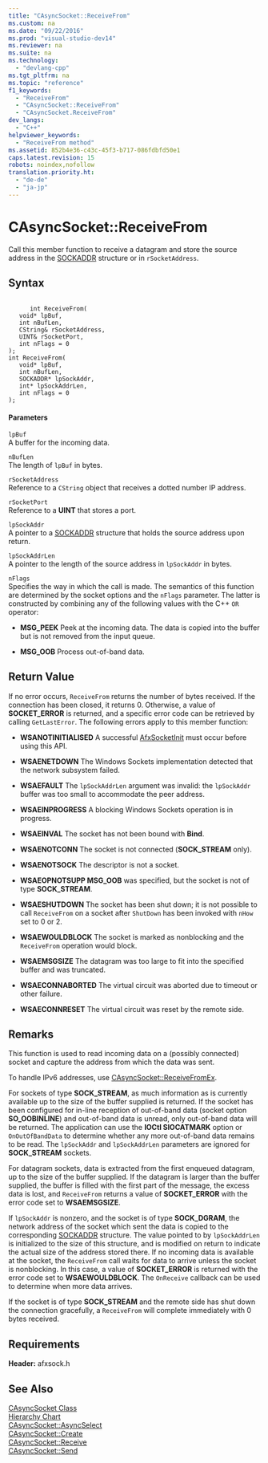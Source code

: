 ```yaml
---
title: "CAsyncSocket::ReceiveFrom"
ms.custom: na
ms.date: "09/22/2016"
ms.prod: "visual-studio-dev14"
ms.reviewer: na
ms.suite: na
ms.technology: 
  - "devlang-cpp"
ms.tgt_pltfrm: na
ms.topic: "reference"
f1_keywords: 
  - "ReceiveFrom"
  - "CAsyncSocket::ReceiveFrom"
  - "CAsyncSocket.ReceiveFrom"
dev_langs: 
  - "C++"
helpviewer_keywords: 
  - "ReceiveFrom method"
ms.assetid: 852b4e36-c43c-45f3-b717-086fdbfd50e1
caps.latest.revision: 15
robots: noindex,nofollow
translation.priority.ht: 
  - "de-de"
  - "ja-jp"
---
```

# CAsyncSocket::ReceiveFrom
Call this member function to receive a datagram and store the source address in the [SOCKADDR](../vs140/sockaddr-structure.md) structure or in `rSocketAddress`.  
  
## Syntax  
  
```  
  
      int ReceiveFrom(  
   void* lpBuf,  
   int nBufLen,  
   CString& rSocketAddress,  
   UINT& rSocketPort,  
   int nFlags = 0   
);  
int ReceiveFrom(  
   void* lpBuf,  
   int nBufLen,  
   SOCKADDR* lpSockAddr,  
   int* lpSockAddrLen,  
   int nFlags = 0   
);  
```  
  
#### Parameters  
 `lpBuf`  
 A buffer for the incoming data.  
  
 `nBufLen`  
 The length of `lpBuf` in bytes.  
  
 `rSocketAddress`  
 Reference to a `CString` object that receives a dotted number IP address.  
  
 `rSocketPort`  
 Reference to a **UINT** that stores a port.  
  
 `lpSockAddr`  
 A pointer to a [SOCKADDR](../vs140/sockaddr-structure.md) structure that holds the source address upon return.  
  
 `lpSockAddrLen`  
 A pointer to the length of the source address in `lpSockAddr` in bytes.  
  
 `nFlags`  
 Specifies the way in which the call is made. The semantics of this function are determined by the socket options and the `nFlags` parameter. The latter is constructed by combining any of the following values with the C++ `OR` operator:  
  
-   **MSG_PEEK** Peek at the incoming data. The data is copied into the buffer but is not removed from the input queue.  
  
-   **MSG_OOB** Process out-of-band data.  
  
## Return Value  
 If no error occurs, `ReceiveFrom` returns the number of bytes received. If the connection has been closed, it returns 0. Otherwise, a value of **SOCKET_ERROR** is returned, and a specific error code can be retrieved by calling `GetLastError`. The following errors apply to this member function:  
  
-   **WSANOTINITIALISED** A successful [AfxSocketInit](../vs140/afxsocketinit.md) must occur before using this API.  
  
-   **WSAENETDOWN** The Windows Sockets implementation detected that the network subsystem failed.  
  
-   **WSAEFAULT** The `lpSockAddrLen` argument was invalid: the `lpSockAddr` buffer was too small to accommodate the peer address.  
  
-   **WSAEINPROGRESS** A blocking Windows Sockets operation is in progress.  
  
-   **WSAEINVAL** The socket has not been bound with **Bind**.  
  
-   **WSAENOTCONN** The socket is not connected (**SOCK_STREAM** only).  
  
-   **WSAENOTSOCK** The descriptor is not a socket.  
  
-   **WSAEOPNOTSUPP MSG_OOB** was specified, but the socket is not of type **SOCK_STREAM**.  
  
-   **WSAESHUTDOWN** The socket has been shut down; it is not possible to call `ReceiveFrom` on a socket after `ShutDown` has been invoked with `nHow` set to 0 or 2.  
  
-   **WSAEWOULDBLOCK** The socket is marked as nonblocking and the `ReceiveFrom` operation would block.  
  
-   **WSAEMSGSIZE** The datagram was too large to fit into the specified buffer and was truncated.  
  
-   **WSAECONNABORTED** The virtual circuit was aborted due to timeout or other failure.  
  
-   **WSAECONNRESET** The virtual circuit was reset by the remote side.  
  
## Remarks  
 This function is used to read incoming data on a (possibly connected) socket and capture the address from which the data was sent.  
  
 To handle IPv6 addresses, use [CAsyncSocket::ReceiveFromEx](../vs140/casyncsocket--receivefromex.md).  
  
 For sockets of type **SOCK_STREAM**, as much information as is currently available up to the size of the buffer supplied is returned. If the socket has been configured for in-line reception of out-of-band data (socket option **SO_OOBINLINE**) and out-of-band data is unread, only out-of-band data will be returned. The application can use the **IOCtl SIOCATMARK** option or `OnOutOfBandData` to determine whether any more out-of-band data remains to be read. The `lpSockAddr` and `lpSockAddrLen` parameters are ignored for **SOCK_STREAM** sockets.  
  
 For datagram sockets, data is extracted from the first enqueued datagram, up to the size of the buffer supplied. If the datagram is larger than the buffer supplied, the buffer is filled with the first part of the message, the excess data is lost, and `ReceiveFrom` returns a value of **SOCKET_ERROR** with the error code set to **WSAEMSGSIZE**.  
  
 If `lpSockAddr` is nonzero, and the socket is of type **SOCK_DGRAM**, the network address of the socket which sent the data is copied to the corresponding [SOCKADDR](../vs140/sockaddr-structure.md) structure. The value pointed to by `lpSockAddrLen` is initialized to the size of this structure, and is modified on return to indicate the actual size of the address stored there. If no incoming data is available at the socket, the `ReceiveFrom` call waits for data to arrive unless the socket is nonblocking. In this case, a value of **SOCKET_ERROR** is returned with the error code set to **WSAEWOULDBLOCK**. The `OnReceive` callback can be used to determine when more data arrives.  
  
 If the socket is of type **SOCK_STREAM** and the remote side has shut down the connection gracefully, a `ReceiveFrom` will complete immediately with 0 bytes received.  
  
## Requirements  
 **Header:** afxsock.h  
  
## See Also  
 [CAsyncSocket Class](../vs140/casyncsocket-class.md)   
 [Hierarchy Chart](../vs140/hierarchy-chart.md)   
 [CAsyncSocket::AsyncSelect](../vs140/casyncsocket--asyncselect.md)   
 [CAsyncSocket::Create](../vs140/casyncsocket--create.md)   
 [CAsyncSocket::Receive](../vs140/casyncsocket--receive.md)   
 [CAsyncSocket::Send](../vs140/casyncsocket--send.md)